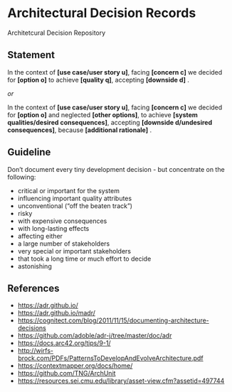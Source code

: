 # Architectural Decision Records
Architetcural Decision Repository

## Statement
In the context of **[use case/user story u]**, 
facing **[concern c]** we decided for **[option o]** 
to achieve **[quality q]**, accepting **[downside d]** .
  
_or_

In the context of **[use case/user story u]**, 
facing **[concern c]** we decided for **[option o]** and neglected **[other options]**,
to achieve **[system qualities/desired consequences]**, accepting **[downside d/undesired consequences]**, 
because **[additional rationale]** .
  
## Guideline
Don’t document every tiny development decision - but concentrate on the following:
- critical or important for the system
- influencing important quality attributes
- unconventional (“off the beaten track”)
- risky
- with expensive consequences
- with long-lasting effects
- affecting either
- a large number of stakeholders
- very special or important stakeholders
- that took a long time or much effort to decide
- astonishing

## References  
- https://adr.github.io/
- https://adr.github.io/madr/
- https://cognitect.com/blog/2011/11/15/documenting-architecture-decisions
- https://github.com/adoble/adr-j/tree/master/doc/adr
- https://docs.arc42.org/tips/9-1/
- http://wirfs-brock.com/PDFs/PatternsToDevelopAndEvolveArchitecture.pdf
- https://contextmapper.org/docs/home/
- https://github.com/TNG/ArchUnit
- https://resources.sei.cmu.edu/library/asset-view.cfm?assetid=497744

